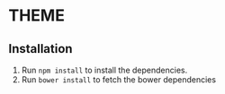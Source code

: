 # THEME

## Installation

 1) Run `npm install` to install the dependencies.
 2) Run `bower install` to fetch the bower dependencies
